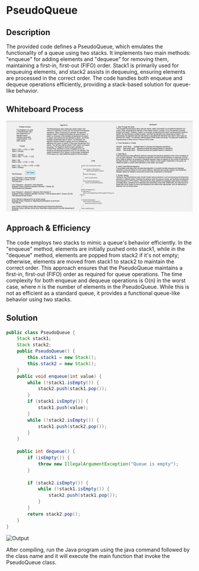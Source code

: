 #  PseudoQueue

## Description

The provided code defines a PseudoQueue, which emulates the functionality of a queue using two stacks.
It implements two main methods: "enqueue" for adding elements and "dequeue" for removing them, maintaining a first-in, first-out (FIFO) order. 
Stack1 is primarily used for enqueuing elements, and stack2 assists in dequeuing, ensuring elements are processed in the correct order.
The code handles both enqueue and dequeue operations efficiently, providing a stack-based solution for queue-like behavior.

## Whiteboard Process

![WhiteBoard](../../../../../../assests/Challenge11%20WhiteBoard.png)

## Approach & Efficiency

The code employs two stacks to mimic a queue's behavior efficiently. In the "enqueue" method, elements are initially pushed onto stack1,
while in the "dequeue" method, elements are popped from stack2 if it's not empty; otherwise, elements are moved from stack1 to stack2 to maintain the correct order.
This approach ensures that the PseudoQueue maintains a first-in, first-out (FIFO) order as required for queue operations.
The time complexity for both enqueue and dequeue operations is O(n) in the worst case, where n is the number of elements in the PseudoQueue.
While this is not as efficient as a standard queue, it provides a functional queue-like behavior using two stacks.

## Solution

```java
public class PseudoQueue {
    Stack stack1;
    Stack stack2;
    public PseudoQueue() {
        this.stack1 = new Stack();
        this.stack2 = new Stack();
    }
    public void enqueue(int value) {
        while (!stack1.isEmpty()) {
            stack2.push(stack1.pop());
        }
        if (stack1.isEmpty()) {
            stack1.push(value);
        }
        while (!stack2.isEmpty()) {
            stack1.push(stack2.pop());
        }
    }

    public int dequeue() {
        if (isEmpty()) {
            throw new IllegalArgumentException("Queue is empty");
        }

        if (stack2.isEmpty()) {
            while (!stack1.isEmpty()) {
                stack2.push(stack1.pop());
            }
        }
        return stack2.pop();
    }
}
````

![Output](../../../../../../assests/challenge%2011%20output.png)

After compiling, run the Java program using the java command followed by the class name and it will execute the main function that invoke the PseudoQueue class.
